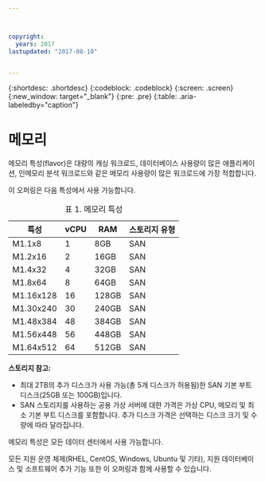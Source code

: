 ```yaml
---



copyright:
  years: 2017
lastupdated: "2017-08-10"


---
```


{:shortdesc: .shortdesc}
{:codeblock: .codeblock}
{:screen: .screen}
{:new_window: target="_blank"}
{:pre: .pre}
{:table: .aria-labeledby="caption"}

# 메모리 
메모리 특성(flavor)은 대량의 캐싱 워크로드, 데이터베이스 사용량이 많은 애플리케이션, 인메모리 분석 워크로드와 같은 메모리 사용량이 많은 워크로드에 가장 적합합니다.

이 오퍼링은 다음 특성에서 사용 가능합니다.

<table>
<CAPTION>표 1. 메모리 특성</CAPTION>
<THEAD>
<TR>
<th>특성</th>
<th>vCPU</th>
<th>RAM</th>
<th>스토리지 유형</th>
</TR>
</THEAD>
<TBODY>
<tr>
<td>M1.1x8</td>
<td>1</td>
<td>8GB</td>
<td>SAN</td>
</tr>
<tr>
<td>M1.2x16</td>
<td>2</td>
<td>16GB</td>
<td>SAN</td>
</tr>
<tr>
<td>M1.4x32</td>
<td>4</td>
<td>32GB</td>
<td>SAN</td>
</tr>
<tr>
<td>M1.8x64</td>
<td>8</td>
<td>64GB</td>
<td>SAN</td>
</tr>
<tr>
<td>M1.16x128</td>
<td>16</td>
<td>128GB</td>
<td>SAN</td>
</tr>
<tr>
<td>M1.30x240</td>
<td>30</td>
<td>240GB</td>
<td>SAN</td>
</tr>
<tr>
<td>M1.48x384</td>
<td>48</td>
<td>384GB</td>
<td>SAN</td>
</tr>
<tr>
<td>M1.56x448</td>
<td>56</td>
<td>448GB</td>
<td>SAN</td>
</tr>
<tr>
<td>M1.64x512</td>
<td>64</td>
<td>512GB</td>
<td>SAN</td>
</tr>
</TBODY>
</table>

**스토리지 참고:**
* 최대 2TB의 추가 디스크가 사용 가능(총 5개 디스크가 허용됨)한 SAN 기본 부트 디스크(25GB 또는 100GB)입니다.
* SAN 스토리지를 사용하는 공용 가상 서버에 대한 가격은 가상 CPU, 메모리 및 최소 기본 부트 디스크를 포함합니다. 추가 디스크 가격은 선택하는 디스크 크기 및 수량에 따라 달라집니다.  

메모리 특성은 모든 데이터 센터에서 사용 가능합니다.

모든 지원 운영 체제(RHEL, CentOS, Windows, Ubuntu 및 기타), 지원 데이터베이스 및 소프트웨어 추가 기능 또한 이 오퍼링과 함께 사용할 수 있습니다.  

